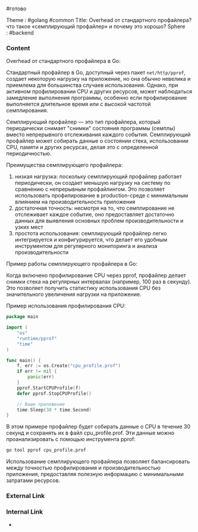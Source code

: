 #готово 

Theme : #golang #common 
Title: Overhead от стандартного профайлера? что такое «семплирующий профайлер» и почему это хорошо?
Sphere : #backend

### Content

Overhead от стандартного профайлера в Go:

Стандартный профайлер в Go, доступный через пакет `net/http/pprof`, создает некоторую нагрузку на приложение, но она обычно невелика и приемлема для большинства случаев использования. Однако, при активном профилировании CPU и других ресурсов, может наблюдаться замедление выполнения программы, особенно если профилирование выполняется длительное время или с высокой частотой семплирования.

Семплирующий профайлер — это тип профайлера, который периодически снимает "снимки" состояния программы (семплы) вместо непрерывного отслеживания каждого события. Семплирующий профайлер может собирать данные о состоянии стека, использовании CPU, памяти и других ресурсах, делая это с определенной периодичностью.

Преимущества семплирующего профайлера:

1. низкая нагрузка: поскольку семплирующий профайлер работает периодически, он создает меньшую нагрузку на систему по сравнению с непрерывным профайлингом. Это позволяет использовать профилирование в production-среде с минимальным влиянием на производительность приложения
2. достаточная точность: несмотря на то, что семплирование не отслеживает каждое событие, оно предоставляет достаточно данных для выявления основных проблем производительности и узких мест
3. простота использования: семплирующий профайлер легко интегрируется и конфигурируется, что делает его удобным инструментом для регулярного мониторинга и анализа производительности

Пример работы семплирующего профайлера в Go:

Когда включено профилирование CPU через pprof, профайлер делает снимки стека на регулярных интервалах (например, 100 раз в секунду). Это позволяет получить статистику использования CPU без значительного увеличения нагрузки на приложение.

Пример использования профилирования CPU:

```go
package main

import (
    "os"
    "runtime/pprof"
    "time"
)

func main() {
    f, err := os.Create("cpu_profile.prof")
    if err != nil {
        panic(err)
    }
    pprof.StartCPUProfile(f)
    defer pprof.StopCPUProfile()

    // Ваше приложение
    time.Sleep(30 * time.Second)
}
```

В этом примере профайлер будет собирать данные о CPU в течение 30 секунд и сохранять их в файл cpu_profile.prof. Эти данные можно проанализировать с помощью инструмента pprof:

```sh
go tool pprof cpu_profile.prof
```

Использование семплирующего профайлера позволяет балансировать между точностью профилирования и производительностью приложения, предоставляя полезную информацию с минимальными затратами ресурсов.

### External Link



### Internal Link

- 